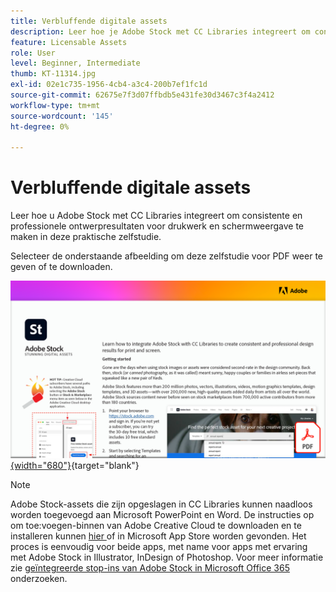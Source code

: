 ```yaml
---
title: Verbluffende digitale assets
description: Leer hoe je Adobe Stock met CC Libraries integreert om consistente en professionele ontwerpresultaten voor drukwerk en schermweergave te maken in deze praktische zelfstudie
feature: Licensable Assets
role: User
level: Beginner, Intermediate
thumb: KT-11314.jpg
exl-id: 02e1c735-1956-4cb4-a3c4-200b7ef1fc1d
source-git-commit: 62675e7f3d07ffbdb5e431fe30d3467c3f4a2412
workflow-type: tm+mt
source-wordcount: '145'
ht-degree: 0%

---
```


# Verbluffende digitale assets

Leer hoe u Adobe Stock met CC Libraries integreert om consistente en professionele ontwerpresultaten voor drukwerk en schermweergave te maken in deze praktische zelfstudie.

Selecteer de onderstaande afbeelding om deze zelfstudie voor PDF weer te geven of te downloaden.

[![ Eerste paginabeeld van leerprogramma ](assets/Stunningdigitalassets.png){width="680"}](assets/Stunning-Digital-Assets.pdf){target="blank"}

>[!NOTE]
>
>Adobe Stock-assets die zijn opgeslagen in CC Libraries kunnen naadloos worden toegevoegd aan Microsoft PowerPoint en Word. De instructies op om toe:voegen-binnen van Adobe Creative Cloud te downloaden en te installeren kunnen [ hier ](https://helpx.adobe.com/nl/creative-cloud/help/libraries-addin-microsoft-office.html) of in Microsoft App Store worden gevonden. Het proces is eenvoudig voor beide apps, met name voor apps met ervaring met Adobe Stock in Illustrator, InDesign of Photoshop. Voor meer informatie zie [ geïntegreerde stop-ins van Adobe Stock in Microsoft Office 365 ](https://helpx.adobe.com/nl/stock/help/microsoft-office-plug-ins.html) onderzoeken.
